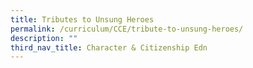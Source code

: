 ```yaml
---
title: Tributes to Unsung Heroes
permalink: /curriculum/CCE/tribute-to-unsung-heroes/
description: ""
third_nav_title: Character & Citizenship Edn
---
```

